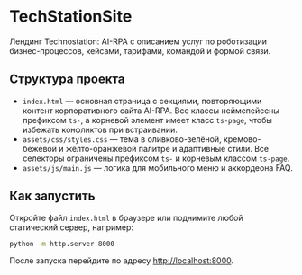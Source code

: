 # TechStationSite

Лендинг Technostation: AI-RPA с описанием услуг по роботизации бизнес-процессов, кейсами, тарифами, командой и формой связи.

## Структура проекта
- `index.html` — основная страница с секциями, повторяющими контент корпоративного сайта AI-RPA. Все классы неймспейсены префиксом `ts-`, а корневой элемент имеет класс `ts-page`, чтобы избежать конфликтов при встраивании.
- `assets/css/styles.css` — тема в оливково-зелёной, кремово-бежевой и жёлто-оранжевой палитре и адаптивные стили. Все селекторы ограничены префиксом `ts-` и корневым классом `ts-page`.
- `assets/js/main.js` — логика для мобильного меню и аккордеона FAQ.

## Как запустить
Откройте файл `index.html` в браузере или поднимите любой статический сервер, например:

```bash
python -m http.server 8000
```

После запуска перейдите по адресу [http://localhost:8000](http://localhost:8000).
